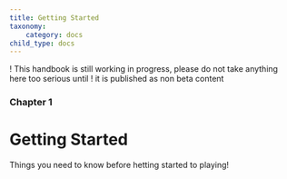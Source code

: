 ```yaml
---
title: Getting Started
taxonomy:
    category: docs
child_type: docs
---
```

! This handbook is still working in progress, please do not take anything here too serious until 
! it is published as non beta content
### Chapter 1

# Getting Started

Things you need to know before hetting started to playing!
